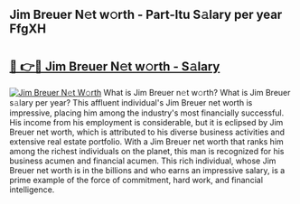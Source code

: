 ## Jim Breuer N𝚎t w𝚘rth - Part-ltu S𝚊lary per year FfgXH

# <h2><a href="http://gc1huu.nevu.top/?p=Jim+Breuer">🔗 👉🔴 Jim Breuer N𝚎t w𝚘rth - S𝚊lary</a></h2>

[![Jim Breuer N𝚎t W𝚘rth](https://i.imgur.com/Oavwk0R.jpeg)](http://gc1huu.nevu.top/?p=Jim+Breuer)
What is Jim Breuer n𝚎t w𝚘rth? What is Jim Breuer s𝚊lary per year?
This affluent individual's Jim Breuer net worth is impressive, placing him among the industry's most financially successful. His income from his employment is considerable, but it is eclipsed by Jim Breuer net worth, which is attributed to his diverse business activities and extensive real estate portfolio. With a Jim Breuer net worth that ranks him among the richest individuals on the planet, this man is recognized for his business acumen and financial acumen. This rich individual, whose Jim Breuer net worth is in the billions and who earns an impressive salary, is a prime example of the force of commitment, hard work, and financial intelligence.
